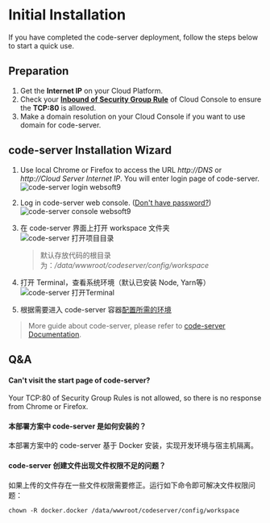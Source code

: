 # Initial Installation

If you have completed the code-server deployment, follow the steps below to start a quick use.

## Preparation

1. Get the **Internet IP** on your Cloud Platform.
2. Check your **[Inbound of Security Group Rule](https://support.websoft9.com/docs/faq/tech-instance.html)** of Cloud Console to ensure the **TCP:80** is allowed.
3. Make a domain resolution on your Cloud Console if you want to use domain for code-server.

## code-server Installation Wizard

1. Use local Chrome or Firefox to access the URL *http://DNS* or *http://Cloud Server Internet IP*. You will enter login page of code-server.
   ![code-server login websoft9](https://libs.websoft9.com/Websoft9/DocsPicture/en/codeserver/codeserver-login-websoft9.png)

2. Log in code-server web console. ([Don't have password?](/stack-accounts.md#codeserver)) 
   ![code-server console websoft9](https://libs.websoft9.com/Websoft9/DocsPicture/en/codeserver/codeserver-consolegui-websoft9.png)

3. 在 code-server 界面上打开 workspace 文件夹  
   ![code-server 打开项目目录](https://libs.websoft9.com/Websoft9/DocsPicture/en/codeserver/codeserver-openfolder-websoft9.png)
   > 默认存放代码的根目录为：*/data/wwwroot/codeserver/config/workspace*  

4. 打开 Terminal，查看系统环境（默认已安装 Node, Yarn等）
   ![code-server 打开Terminal](https://libs.websoft9.com/Websoft9/DocsPicture/en/codeserver/codeserver-terminal-websoft9.png)

5. 根据需要进入 code-server 容器[配置所需的环境](/solution-runtime.md)

> More guide about code-server, please refer to [code-server Documentation](https://hub.docker.com/r/linuxserver/code-server).

## Q&A

#### Can't visit the start page of code-server?

Your TCP:80 of Security Group Rules is not allowed, so there is no response from Chrome or Firefox.

#### 本部署方案中 code-server 是如何安装的？

本部署方案中的 code-server 基于 Docker 安装，实现开发环境与宿主机隔离。

#### code-server 创建文件出现文件权限不足的问题？

如果上传的文件存在一些文件权限需要修正。运行如下命令即可解决文件权限问题：

```
chown -R docker.docker /data/wwwroot/codeserver/config/workspace
```
